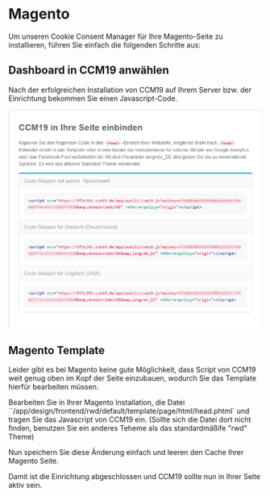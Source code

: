 # Magento

Um unseren Cookie Consent Manager für Ihre Magento-Seite zu installieren, führen Sie einfach die folgenden Schritte aus:

## Dashboard in CCM19 anwählen

   Nach der erfolgreichen Installation von CCM19 auf Ihrem Server bzw. der Einrichtung bekommen Sie einen Javascript-Code.

   ![CCM19 Backend Screen](../assets/10-01.png)

## Magento Template

Leider gibt es bei Magento keine gute Möglichkeit, dass Script von CCM19 weit genug oben im Kopf der Seite einzubauen, wodurch Sie das Template hierfür bearbeiten müssen.

Bearbeiten Sie in Ihrer Magento Installation, die Datei ``/app/design/frontend/rwd/default/template/page/html/head.phtml` und tragen Sie das Javascript von CCM19 ein. (Sollte sich die Datei dort nicht finden, benutzen Sie ein anderes Teheme als das standardmäßife "rwd" Theme)

Nun speichern Sie diese Änderung einfach und leeren den Cache Ihrer Magento Seite.

Damit ist die Einrichtung abgeschlossen und CCM19 sollte nun in Ihrer Seite aktiv sein.